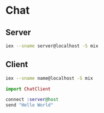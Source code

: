 # Chat

## Server

```bash
iex --sname server@localhost -S mix
```

## Client

```bash
iex --sname name@localhost -S mix
```

```elixir
import ChatClient

connect :server@host
send "Hello World"
```
